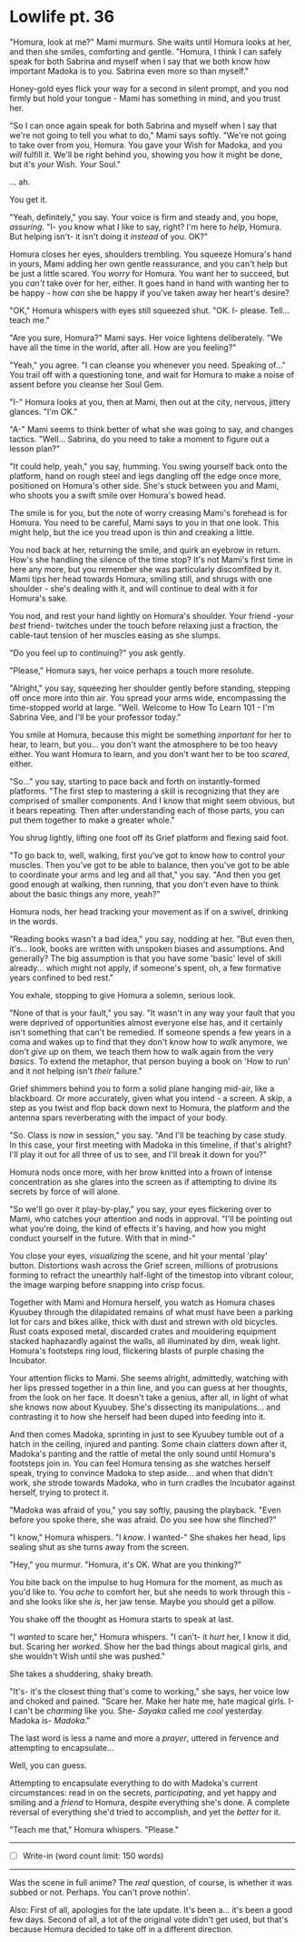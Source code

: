 # Lowlife pt. 36

"Homura, look at me?" Mami murmurs. She waits until Homura looks at her, and then she smiles, comforting and gentle. "Homura, I think I can safely speak for both Sabrina and myself when I say that we both know how important Madoka is to you. Sabrina even more so than myself."

Honey-gold eyes flick your way for a second in silent prompt, and you nod firmly but hold your tongue - Mami has something in mind, and you trust her.

"So I can once again speak for both Sabrina and myself when I say that we're not going to tell you what to do," Mami says softly. "We're not going to take over from you, Homura. You gave your Wish for Madoka, and you *will* fulfill it. We'll be right behind you, showing you how it might be done, but it's *your* Wish. *Your* Soul."

... ah.

You get it.

"Yeah, definitely," you say. Your voice is firm and steady and, you hope, *assuring*. "I- you know what I like to say, right? I'm here to *help*, Homura. But helping isn't- it isn't doing it *instead* of you. OK?"

Homura closes her eyes, shoulders trembling. You squeeze Homura's hand in yours, Mami adding her own gentle reassurance, and you can't help but be just a little scared. You *worry* for Homura. You want her to succeed, but you *can't* take over for her, either. It goes hand in hand with wanting her to be happy - how *can* she be happy if you've taken away her heart's desire?

"OK," Homura whispers with eyes still squeezed shut. "OK. I- please. Tell... teach me."

"Are you sure, Homura?" Mami says. Her voice lightens deliberately. "We have all the time in the world, after all. How are you feeling?"

"Yeah," you agree. "I can cleanse you whenever you need. Speaking of..." You trail off with a questioning tone, and wait for Homura to make a noise of assent before you cleanse her Soul Gem.

"I-" Homura looks at you, then at Mami, then out at the city, nervous, jittery glances. "I'm OK."

"A-" Mami seems to think better of what she was going to say, and changes tactics. "Well... Sabrina, do you need to take a moment to figure out a lesson plan?"

"It could help, yeah," you say, humming. You swing yourself back onto the platform, hand on rough steel and legs dangling off the edge once more, positioned on Homura's other side. She's stuck between you and Mami, who shoots you a swift smile over Homura's bowed head.

The smile is for you, but the note of worry creasing Mami's forehead is for Homura. You need to be careful, Mami says to you in that one look. This might help, but the ice you tread upon is thin and creaking a little.

You nod back at her, returning the smile, and quirk an eyebrow in return. How's she handling the silence of the time stop? It's not Mami's first time in here any more, but you remember she was particularly discomfited by it. Mami tips her head towards Homura, smiling still, and shrugs with one shoulder - she's dealing with it, and will continue to deal with it for Homura's sake.

You nod, and rest your hand lightly on Homura's shoulder. Your friend -your *best* friend- twitches under the touch before relaxing just a fraction, the cable-taut tension of her muscles easing as she slumps.

"Do you feel up to continuing?" you ask gently.

"Please," Homura says, her voice perhaps a touch more resolute.

"Alright," you say, squeezing her shoulder gently before standing, stepping off once more into thin air. You spread your arms wide, encompassing the time-stopped world at large. "Well. Welcome to How To Learn 101 - I'm Sabrina Vee, and I'll be your professor today."

You smile at Homura, because this might be something *important* for her to hear, to learn, but you... you don't want the atmosphere to be too heavy either. You want Homura to learn, and you don't want her to be too *scared*, either.

"So..." you say, starting to pace back and forth on instantly-formed platforms. "The first step to mastering a skill is recognizing that they are comprised of smaller components. And I know that might seem obvious, but it bears repeating. Then after understanding each of those parts, you can put them together to make a greater whole."

You shrug lightly, lifting one foot off its Grief platform and flexing said foot.

"To go back to, well, walking, first you've got to know how to control your muscles. Then you've got to be able to balance, then you've got to be able to coordinate your arms and leg and all that," you say. "And then you get good enough at walking, then running, that you don't even have to think about the basic things any more, yeah?"

Homura nods, her head tracking your movement as if on a swivel, drinking in the words.

"Reading books wasn't a bad idea," you say, nodding at her. "But even then, it's... look, books are written with unspoken biases and assumptions. And generally? The big assumption is that you have some 'basic' level of skill already... which might not apply, if someone's spent, oh, a few formative years confined to bed rest."

You exhale, stopping to give Homura a solemn, serious look.

"None of that is your fault," you say. "It wasn't in any way your fault that you were deprived of opportunities almost everyone else has, and it certainly isn't something that can't be remedied. If someone spends a few years in a coma and wakes up to find that they don't know how to *walk* anymore, we don't *give up* on them, we teach them how to walk again from the very *basics*. To extend the metaphor, that person buying a book on 'How to run' and it not helping isn't *their* failure."

Grief shimmers behind you to form a solid plane hanging mid-air, like a blackboard. Or more accurately, given what you intend - a screen. A skip, a step as you twist and flop back down next to Homura, the platform and the antenna spars reverberating with the impact of your body.

"So. Class is now in session," you say. "And I'll be teaching by case study. In this case, your first meeting with Madoka in this timeline, if that's alright? I'll play it out for all three of us to see, and I'll break it down for you?"

Homura nods once more, with her brow knitted into a frown of intense concentration as she glares into the screen as if attempting to divine its secrets by force of will alone.

"So we'll go over it play-by-play," you say, your eyes flickering over to Mami, who catches your attention and nods in approval. "I'll be pointing out what you're doing, the kind of effects it's having, and how you might conduct yourself in the future. With that in mind-"

You close your eyes, *visualizing* the scene, and hit your mental 'play' button. Distortions wash across the Grief screen, millions of protrusions forming to refract the unearthly half-light of the timestop into vibrant colour, the image warping before snapping into crisp focus.

Together with Mami and Homura herself, you watch as Homura chases Kyuubey through the dilapidated remains of what must have been a parking lot for cars and bikes alike, thick with dust and strewn with old bicycles. Rust coats exposed metal, discarded crates and mouldering equipment stacked haphazardly against the walls, all illuminated by dim, weak light. Homura's footsteps ring loud, flickering blasts of purple chasing the Incubator.

Your attention flicks to Mami. She seems alright, admittedly, watching with her lips pressed together in a thin line, and you can guess at her thoughts, from the look on her face. It doesn't take a genius, after all, in light of what she knows now about Kyuubey. She's dissecting its manipulations... and contrasting it to how she herself had been duped into feeding into it.

And then comes Madoka, sprinting in just to see Kyuubey tumble out of a hatch in the ceiling, injured and panting. Some chain clatters down after it, Madoka's panting and the rattle of metal the only sound until Homura's footsteps join in. You can feel Homura tensing as she watches herself speak, trying to convince Madoka to step aside... and when that didn't work, she strode towards Madoka, who in turn cradles the Incubator against herself, trying to protect it.

"Madoka was afraid of you," you say softly, pausing the playback. "Even before you spoke there, she was afraid. Do you see how she flinched?"

"I know," Homura whispers. "I *know*. I wanted-" She shakes her head, lips sealing shut as she turns away from the screen.

"Hey," you murmur. "Homura, it's OK. What are you thinking?"

You bite back on the impulse to hug Homura for the moment, as much as you'd like to. You *ache* to comfort her, but she needs to work through this - and she looks like she *is*, her jaw tense. Maybe you should get a pillow.

You shake off the thought as Homura starts to speak at last.

"I *wanted* to scare her," Homura whispers. "I can't- it *hurt* her, I know it did, but. Scaring her *worked*. Show her the bad things about magical girls, and she wouldn't Wish until she was pushed."

She takes a shuddering, shaky breath.

"It's- it's the closest thing that's come to working," she says, her voice low and choked and pained. "Scare her. Make her hate me, hate magical girls. I- I can't be *charming* like you. She- *Sayaka* called me *cool* yesterday. Madoka is- *Madoka*."

The last word is less a name and more a *prayer*, uttered in fervence and attempting to encapsulate...

Well, you can guess.

Attempting to encapsulate everything to do with Madoka's current circumstances: read in on the secrets, *participating*, and yet happy and smiling and a *friend* to Homura, despite everything she's done. A complete reversal of everything she'd tried to accomplish, and yet the *better* for it.

"Teach me that," Homura whispers. "Please."

---

- [ ] Write-in (word count limit: 150 words)

---

Was the scene in full anime?
The *real* question, of course, is whether it was subbed or not.
Perhaps. You can't prove nothin'.

Also: First of all, apologies for the late update. It's been a... it's been a good few days. Second of all, a lot of the original vote didn't get used, but that's because Homura decided to take off in a different direction.
